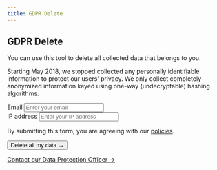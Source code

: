 ```yaml
---
title: GDPR Delete
---
```


<section class="hero pb-5">
	<div class="container">
		<div class="row">
			<div class="col-md-6">
				<h1>GDPR Delete</h1>
                <p>You can use this tool to delete all collected data that belongs to you.</p>
                <p>Starting May 2018, we stopped collected any personally identifiable information to protect our users’ privacy. We only collect completely anonymized information keyed using one-way (undecryptable) hashing algorithms.</p>
			</div>
            <div class="col-md-6 mt-4 mt-md-0">
                <div class="card p-4">
                    <form action="https://formspree.io/yourfriends@oswaldlabs.com" method="POST">
                        <div class="form-group">
                            <label for="email">Email</label>
                            <input type="email" name="email" class="form-control" id="email" placeholder="Enter your email" required>
                        </div>
                        <div class="form-group">
                            <label for="ip">IP address</label>
                            <input name="ip" class="form-control ip-address-fill" id="ip" placeholder="Enter your IP address" required>
                        </div>
                        <input type="hidden" name="type" value="delete">
                        <p class="small">By submitting this form, you are agreeing with our <a href="/policies/">policies</a>.</p>
                        <button class="btn btn-primary btn-lg">Delete all my data &rarr;</button>
                    </form>
                </div>
                <a href="/contact/?department=Data+Protection+Officer" class="btn btn-outline-primary btn-block mt-4">Contact our Data Protection Officer &rarr;</a>
            </div>
		</div>
	</div>
</section>